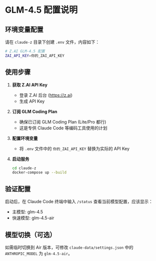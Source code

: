 # GLM-4.5 配置说明

## 环境变量配置

请在 `claude-z` 目录下创建 `.env` 文件，内容如下：

```bash
# Z.AI GLM-4.5 配置
ZAI_API_KEY=你的_ZAI_API_KEY
```

## 使用步骤

1. **获取 Z.AI API Key**
   - 登录 Z.AI 后台 (https://z.ai)
   - 生成 API Key

2. **订阅 GLM Coding Plan**
   - 确保已订阅 GLM Coding Plan (Lite/Pro 都行)
   - 这是专供 Claude Code 等编码工具使用的计划

3. **配置环境变量**
   - 将 `.env` 文件中的 `你的_ZAI_API_KEY` 替换为实际的 API Key

4. **启动服务**
   ```bash
   cd claude-z
   docker-compose up --build
   ```

## 验证配置

启动后，在 Claude Code 终端中输入 `/status` 查看当前模型配置，应该显示：
- 主模型: glm-4.5
- 快速模型: glm-4.5-air

## 模型切换（可选）

如需临时切换到 Air 版本，可修改 `claude-data/settings.json` 中的 `ANTHROPIC_MODEL` 为 `glm-4.5-air`。


